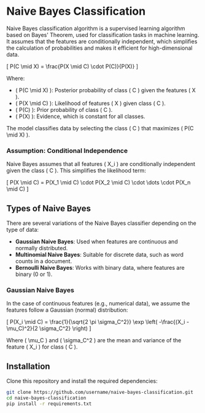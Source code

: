 # Naive Bayes Classification

Naive Bayes classification algorithm is a supervised learning algorithm based on Bayes' Theorem, used for classification tasks in machine learning. It assumes that the features are conditionally independent, which simplifies the calculation of probabilities and makes it efficient for high-dimensional data.


\[
P(C \mid X) = \frac{P(X \mid C) \cdot P(C)}{P(X)}
\]

Where:
- \( P(C \mid X) \): Posterior probability of class \( C \) given the features \( X \).
- \( P(X \mid C) \): Likelihood of features \( X \) given class \( C \).
- \( P(C) \): Prior probability of class \( C \).
- \( P(X) \): Evidence, which is constant for all classes.

The model classifies data by selecting the class \( C \) that maximizes \( P(C \mid X) \).

### Assumption: Conditional Independence
Naive Bayes assumes that all features \( X_i \) are conditionally independent given the class \( C \). This simplifies the likelihood term:

\[
P(X \mid C) = P(X_1 \mid C) \cdot P(X_2 \mid C) \cdot \dots \cdot P(X_n \mid C)
\]

## Types of Naive Bayes
There are several variations of the Naive Bayes classifier depending on the type of data:
- **Gaussian Naive Bayes**: Used when features are continuous and normally distributed.
- **Multinomial Naive Bayes**: Suitable for discrete data, such as word counts in a document.
- **Bernoulli Naive Bayes**: Works with binary data, where features are binary (0 or 1).

### Gaussian Naive Bayes
In the case of continuous features (e.g., numerical data), we assume the features follow a Gaussian (normal) distribution:

\[
P(X_i \mid C) = \frac{1}{\sqrt{2 \pi \sigma_C^2}} \exp \left( -\frac{(X_i - \mu_C)^2}{2 \sigma_C^2} \right)
\]

Where \( \mu_C \) and \( \sigma_C^2 \) are the mean and variance of the feature \( X_i \) for class \( C \).

## Installation
Clone this repository and install the required dependencies:

```bash
git clone https://github.com/username/naive-bayes-classification.git
cd naive-bayes-classification
pip install -r requirements.txt


